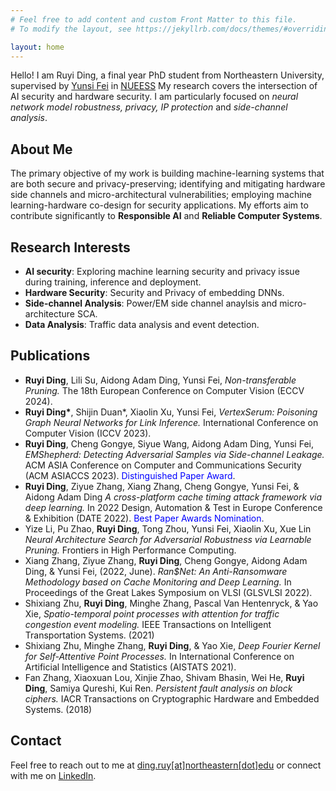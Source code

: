 ```yaml
---
# Feel free to add content and custom Front Matter to this file.
# To modify the layout, see https://jekyllrb.com/docs/themes/#overriding-theme-defaults

layout: home
---
```

Hello! I am Ruyi Ding, a final year PhD student from Northeastern University, supervised by [Yunsi Fei](https://coe.northeastern.edu/people/fei-yunsi/) in [NUEESS](http://nueess.coe.neu.edu/nueess/index.php/Main_Page)
My research covers the intersection of AI security and hardware security. I am particularly focused on *neural network model robustness, privacy, IP protection* and *side-channel analysis*. 

## About Me

The primary objective of my work is building machine-learning systems that are both secure and privacy-preserving; identifying and mitigating hardware side channels and micro-architectural vulnerabilities; employing machine learning-hardware co-design for security applications. My efforts aim to contribute significantly to **Responsible AI** and **Reliable Computer Systems**.

## Research Interests

- **AI security**: Exploring machine learning security and privacy issue during training, inference and deployment.
- **Hardware Security**: Security and Privacy of embedding DNNs.
- **Side-channel Analysis**: Power/EM side channel anaylsis and micro-architecture SCA.
- **Data Analysis**: Traffic data analysis and event detection.


## Publications

- **Ruyi Ding**, Lili Su, Aidong Adam Ding, Yunsi Fei, *Non-transferable Pruning.* The 18th European Conference on Computer Vision (ECCV 2024).
- **Ruyi Ding\***, Shijin Duan\*, Xiaolin Xu, Yunsi Fei, *VertexSerum: Poisoning Graph Neural Networks for Link Inference.* International Conference on Computer Vision (ICCV 2023).
- **Ruyi Ding**, Cheng Gongye, Siyue Wang, Aidong Adam Ding, Yunsi Fei, *EMShepherd: Detecting Adversarial Samples via Side-channel Leakage.*  ACM ASIA Conference on Computer and Communications Security (ACM ASIACCS 2023). <span style="color:blue"> Distinguished Paper Award</span>.
- **Ruyi Ding**, Ziyue Zhang, Xiang Zhang, Cheng Gongye, Yunsi Fei, & Aidong Adam Ding *A cross-platform cache timing attack framework via deep learning.* In 2022 Design, Automation & Test in Europe Conference & Exhibition (DATE 2022).  <span style="color:blue"> Best Paper Awards Nomination</span>.
- Yize Li, Pu Zhao, **Ruyi Ding**, Tong Zhou, Yunsi Fei, Xiaolin Xu, Xue Lin *Neural Architecture Search for Adversarial Robustness via Learnable Pruning.* Frontiers in High Performance Computing.
- Xiang Zhang, Ziyue Zhang, **Ruyi Ding**, Cheng Gongye, Aidong Adam Ding, & Yunsi Fei, (2022, June). *Ran$Net: An Anti-Ransomware Methodology based on Cache Monitoring and Deep Learning.* In Proceedings of the Great Lakes Symposium on VLSI (GLSVLSI 2022).
- Shixiang Zhu, **Ruyi Ding**, Minghe Zhang, Pascal Van Hentenryck, & Yao Xie, *Spatio-temporal point processes with attention for traffic congestion event modeling.* IEEE Transactions on Intelligent Transportation Systems. (2021)
- Shixiang Zhu, Minghe Zhang, **Ruyi Ding**, & Yao Xie,  *Deep Fourier Kernel for Self-Attentive Point Processes.* In International Conference on Artificial Intelligence and Statistics (AISTATS 2021).
- Fan Zhang, Xiaoxuan Lou, Xinjie Zhao, Shivam Bhasin, Wei He, **Ruyi Ding**, Samiya Qureshi, Kui Ren. *Persistent fault analysis on block ciphers.* IACR Transactions on Cryptographic Hardware and Embedded Systems. (2018)

## Contact

Feel free to reach out to me at [ding.ruy[at]northeastern[dot]edu](mailto:ding.ruy@northeastern.edu) or connect with me on [LinkedIn](https://www.linkedin.com/in/ruyi-ding-463a57169/).

